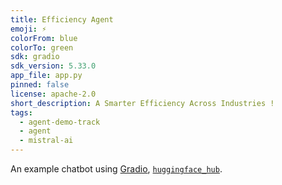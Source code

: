 ```yaml
---
title: Efficiency Agent
emoji: ⚡️
colorFrom: blue
colorTo: green
sdk: gradio
sdk_version: 5.33.0
app_file: app.py
pinned: false
license: apache-2.0
short_description: A Smarter Efficiency Across Industries !
tags:
  - agent-demo-track
  - agent
  - mistral-ai
---
```


An example chatbot using [Gradio](https://gradio.app), [`huggingface_hub`](https://huggingface.co/docs/huggingface_hub/v0.22.2/en/index).